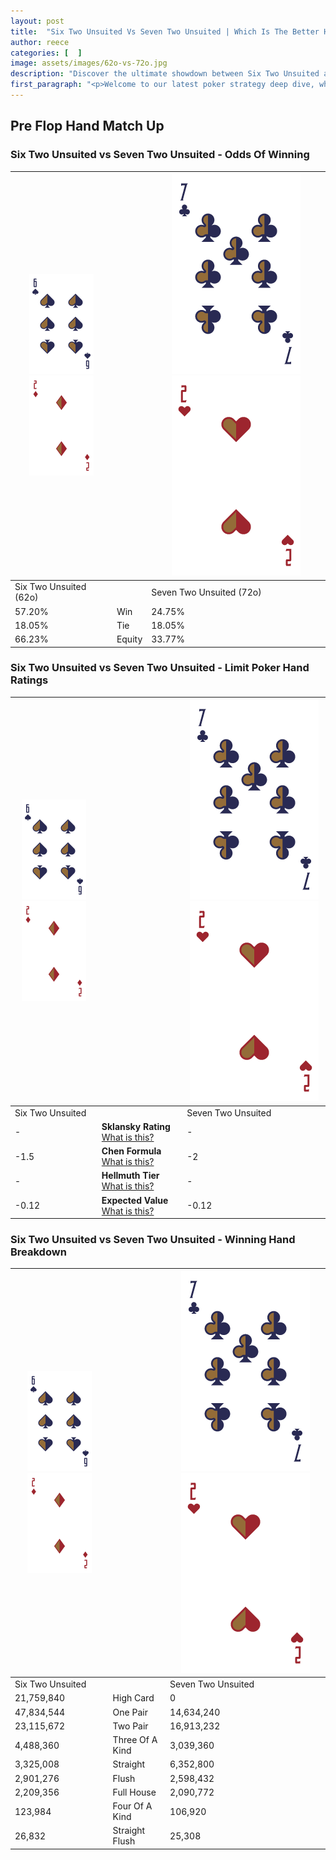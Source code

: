 ```yaml
---
layout: post
title:  "Six Two Unsuited Vs Seven Two Unsuited | Which Is The Better Hand In Poker? A Complete Guide"
author: reece
categories: [  ]
image: assets/images/62o-vs-72o.jpg
description: "Discover the ultimate showdown between Six Two Unsuited and Seven Two Unsuited in poker! Uncover the odds, strategies, and scenarios where one hand triumphs over the other. Get ready to up your poker game with this thrilling analysis."
first_paragraph: "<p>Welcome to our latest poker strategy deep dive, where we're pitting two distinct hands against each other in a high-stakes showdown: Six Two Unsuited vs Seven Two Unsuited.</p><p>In the dynamic world of poker, every decision counts, and knowing which hand holds the upper hand is key to your success at the table.</p><p>In this article, we'll dissect these two hands, explore the scenarios where one dominates the other, and equip you with the knowledge to make strategic choices that can tip the odds in your favor.</p><p>Get ready to unravel the intriguing dynamics of these poker hands and elevate your game to new heights.</p>"
---
```




[comment]: # (sp0)

## Pre Flop Hand Match Up

<div class="table hand-ratings" markdown="1"> 



### Six Two Unsuited vs Seven Two Unsuited - Odds Of Winning


    
| ![image info](assets/images/hand1/6.png) ![image info](assets/images/hand1/2o.png) |  | ![image info](assets/images/hand2/7.png) ![image info](assets/images/hand2/2o.png) |
| -------- | -------- | -------- |
| Six Two Unsuited (62o) |  | Seven Two Unsuited (72o) |
| 57.20% | Win | 24.75% |
| 18.05% | Tie | 18.05% |
| 66.23% | Equity | 33.77% |




[comment]: # (sp1)



### Six Two Unsuited vs Seven Two Unsuited - Limit Poker Hand Ratings


    
| ![image info](assets/images/hand1/6.png) ![image info](assets/images/hand1/2o.png) |  | ![image info](assets/images/hand2/7.png) ![image info](assets/images/hand2/2o.png) |
| -------- | -------- | -------- |
| Six Two Unsuited |  | Seven Two Unsuited |
| - | **Sklansky Rating** [What is this?](/sklansky-rating-explained) | - |
| -1.5 | **Chen Formula** [What is this?](/chen-formula-explained) | -2 |
| - | **Hellmuth Tier** [What is this?](/Hellmuth-tier-explained) | - |
| -0.12 | **Expected Value** [What is this?](/expected-value-explained) | -0.12 |




[comment]: # (sp2)



### Six Two Unsuited vs Seven Two Unsuited - Winning Hand Breakdown


    
| ![image info](assets/images/hand1/6.png) ![image info](assets/images/hand1/2o.png) |  | ![image info](assets/images/hand2/7.png) ![image info](assets/images/hand2/2o.png) |
| -------- | -------- | -------- |
| Six Two Unsuited |  | Seven Two Unsuited |
| 21,759,840 | High Card | 0 |
| 47,834,544 | One Pair | 14,634,240 |
| 23,115,672 | Two Pair | 16,913,232 |
| 4,488,360 | Three Of A Kind | 3,039,360 |
| 3,325,008 | Straight | 6,352,800 |
| 2,901,276 | Flush | 2,598,432 |
| 2,209,356 | Full House | 2,090,772 |
| 123,984 | Four Of A Kind | 106,920 |
| 26,832 | Straight Flush | 25,308 |




[comment]: # (sp3)



</div>

[comment]: # (sp4)



[comment]: # (sp5)

